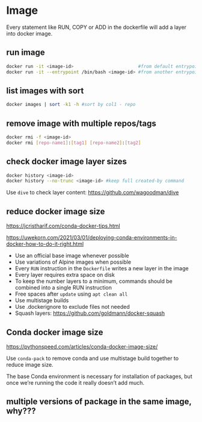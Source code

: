 # Image

Every statement like RUN, COPY or ADD in the dockerfile will add a layer into docker image.

## run image
```sh
docker run -it <image-id>                        #from default entrypoint
docker run -it --entrypoint /bin/bash <image-id> #from another entrypoint
```

## list images with sort
```sh
docker images | sort -k1 -h #sort by col1 - repo
```

## remove image with multiple repos/tags
```sh
docker rmi -f <image-id>
docker rmi [repo-name1]:[tag1] [repo-name2]:[tag2]
```

## check docker image layer sizes
```sh
docker history <image-id>
docker history --no-trunc <image-id> #keep full created-by command
```
Use `dive` to check layer content: https://github.com/wagoodman/dive

## reduce docker image size
https://jcristharif.com/conda-docker-tips.html

https://uwekorn.com/2021/03/01/deploying-conda-environments-in-docker-how-to-do-it-right.html

- Use an official base image whenever possible
- Use variations of Alpine images when possible
- Every `RUN` instruction in the `Dockerfile` writes a new layer in the image
- Every layer requires extra space on disk
- To keep the number layers to a minimum, commands should be combined into a single RUN instruction
- Free spaces after `update` using `apt clean all`
- Use multistage builds
- Use .dockerignore to exclude files not needed
- Squash layers: https://github.com/goldmann/docker-squash

## Conda docker image size
https://pythonspeed.com/articles/conda-docker-image-size/

Use `conda-pack` to remove conda and use multistage build together to reduce image size.

The base Conda environment is necessary for installation of packages, but once we’re running the code it really doesn’t add much.

## multiple versions of package in the same image, why???

